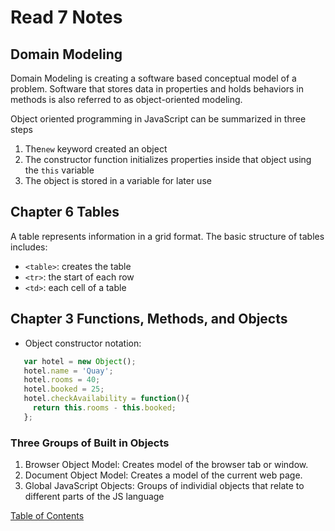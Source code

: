 # Read 7 Notes

## Domain Modeling
<!-- https://github.com/codefellows/domain_modeling#domain-modeling -->
Domain Modeling is creating a software based conceptual model of a problem. Software that stores data in properties and holds behaviors in methods is also referred to as object-oriented modeling.

Object oriented programming in JavaScript can be summarized in three steps

1. The`new` keyword created an object
2. The constructor function initializes properties inside that object using the `this` variable
3. The object is stored in a variable for later use

## Chapter 6 Tables

A table represents information in a grid format. The basic structure of tables includes:

- `<table>`: creates the table
- `<tr>`: the start of each row
- `<td>`: each cell of a table

## Chapter 3 Functions, Methods, and Objects

- Object constructor notation:

```js
   var hotel = new Object();
   hotel.name = 'Quay';
   hotel.rooms = 40;
   hotel.booked = 25;
   hotel.checkAvailability = function(){
     return this.rooms - this.booked;
   };
```

### Three Groups of Built in Objects

1. Browser Object Model: Creates model of the browser tab or window.
2. Document Object Model: Creates a model of the current web page.
3. Global JavaScript Objects: Groups of individial objects that relate to different parts of the JS language

[Table of Contents](README.md)
